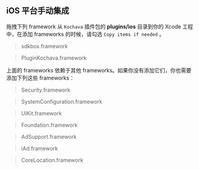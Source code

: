 ## iOS 平台手动集成
拖拽下列 framework 从 `Kochava` 插件包的 __plugins/ios__ 目录到你的 Xcode 工程中，在添加 frameworks 的时候，请勾选 `Copy items if needed` 。

> sdkbox.framework

> PluginKochava.framework

上面的 frameworks 依赖于其他 frameworks。如果你没有添加它们，你也需要添加下列这些 frameworks：

> Security.framework

> SystemConfiguration.framework

> UIKit.framework

> Foundation.framework

> AdSupport.framework

> iAd.framework

> CoreLocation.framework
